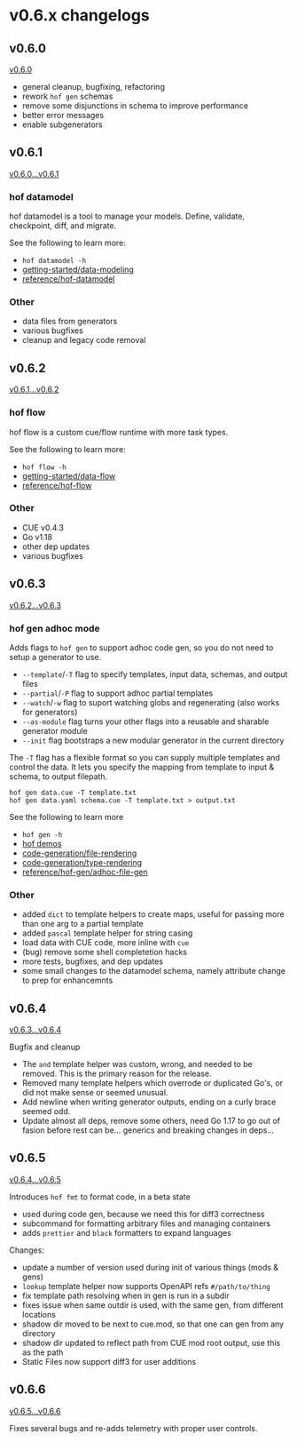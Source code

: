 # v0.6.x changelogs

## v0.6.0

[v0.6.0](https://github.com/hofstadter-io/hof/compare/v0.5.17...v0.6.0)

- general cleanup, bugfixing, refactoring
- rework `hof gen` schemas
- remove some disjunctions in schema to improve performance
- better error messages
- enable subgenerators

## v0.6.1

[v0.6.0...v0.6.1](https://github.com/hofstadter-io/hof/compare/v0.6.0...v0.6.1)

### hof datamodel

hof datamodel is a tool to manage your models.
Define, validate, checkpoint, diff, and migrate.

See the following to learn more:

- `hof datamodel -h`
- [getting-started/data-modeling](https://docs.hofstadter.io/getting-started/data-modeling/)
- [reference/hof-datamodel](https://docs.hofstadter.io/reference/hof-datamodel/)

### Other

- data files from generators
- various bugfixes
- cleanup and legacy code removal

## v0.6.2

[v0.6.1...v0.6.2](https://github.com/hofstadter-io/hof/compare/v0.6.1...v0.6.2)

### hof flow

hof flow is a custom cue/flow runtime with more task types.

See the following to learn more:

- `hof flow -h`
- [getting-started/data-flow](https://docs.hofstadter.io/getting-started/data-flow/)
- [reference/hof-flow](https://docs.hofstadter.io/reference/hof-flow/)

### Other

- CUE v0.4.3
- Go v1.18
- other dep updates
- various bugfixes


## v0.6.3

[v0.6.2...v0.6.3](https://github.com/hofstadter-io/hof/compare/v0.6.2...v0.6.3)

### hof gen adhoc mode

Adds flags to `hof gen` to support adhoc code gen,
so you do not need to setup a generator to use.

- `--template`/`-T` flag to specify templates, input data, schemas, and output files
- `--partial`/`-P` flag to support adhoc partial templates
- `--watch`/`-w` flag to suport watching globs and regenerating (also works for generators)
- `--as-module` flag turns your other flags into a reusable and sharable generator module
- `--init` flag bootstraps a new modular generator in the current directory

The `-T` flag has a flexible format so you can
supply multiple templates and control the data.
It lets you specify the mapping from template
to input & schema, to output filepath.

```
hof gen data.cue -T template.txt
hof gen data.yaml schema.cue -T template.txt > output.txt
```

See the following to learn more

- `hof gen -h`
- [hof demos](https://github.com/hofstadter-io/demos)
- [code-generation/file-rendering](https://docs.hofstadter.io/code-generation/file-rendering/)
- [code-generation/type-rendering](https://docs.hofstadter.io/code-generation/type-rendering/)
- [reference/hof-gen/adhoc-file-gen](https://docs.hofstadter.io/reference/hof-gen/adhoc-file-gen/)

### Other

- added `dict` to template helpers to create maps, useful for passing more than one arg to a partial template
- added `pascal` template helper for string casing
- load data with CUE code, more inline with `cue`
- (bug) remove some shell completetion hacks
- more tests, bugfixes, and dep updates
- some small changes to the datamodel schema, namely attribute change to prep for enhancemnts

## v0.6.4

[v0.6.3...v0.6.4](https://github.com/hofstadter-io/hof/compare/v0.6.3...v0.6.4)

Bugfix and cleanup

- The `and` template helper was custom, wrong, and needed to be removed. This is the primary reason for the release.
- Removed many template helpers which overrode or duplicated Go's, or did not make sense or seemed unusual.
- Add newline when writing generator outputs, ending on a curly brace seemed odd.
- Update almost all deps, remove some others, need Go 1.17 to go out of fasion before rest can be... generics and breaking changes in deps...


## v0.6.5

[v0.6.4...v0.6.5](https://github.com/hofstadter-io/hof/compare/v0.6.4...v0.6.5)

Introduces `hof fmt` to format code, in a beta state

- used during code gen, because we need this for diff3 correctness
- subcommand for formatting arbitrary files and managing containers
- adds `prettier` and `black` formatters to expand languages

Changes:

- update a number of version used during init of various things (mods & gens)
- `lookup` template helper now supports OpenAPI refs `#/path/to/thing`
- fix template path resolving when in gen is run in a subdir
- fixes issue when same outdir is used, with the same gen, from different locations
- shadow dir moved to be next to cue.mod, so that one can gen from any directory
- shadow dir updated to reflect path from CUE mod root output, use this as the path
- Static Files now support diff3 for user additions


## v0.6.6

[v0.6.5...v0.6.6](https://github.com/hofstadter-io/hof/compare/v0.6.5...v0.6.6)

Fixes several bugs and re-adds telemetry with proper user controls.


